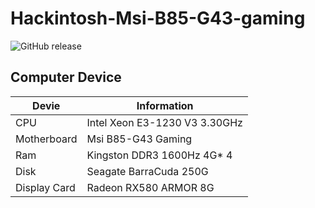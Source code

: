 # Hackintosh-Msi-B85-G43-gaming
![GitHub release](https://img.shields.io/github/v/release/superng6/MSI-B360-Big-Sur-EFI?style=flat-square)

## Computer Device

| Devie     | Information                                                     |
| -------- | ------------------------------------------------------------ |
| CPU | Intel Xeon E3-1230 V3 3.30GHz                          |
| Motherboard | Msi B85-G43 Gaming                   |
| Ram   |  Kingston DDR3 1600Hz 4G* 4                    |
| Disk  | Seagate BarraCuda 250G                      |
| Display Card   | Radeon RX580 ARMOR 8G             |
